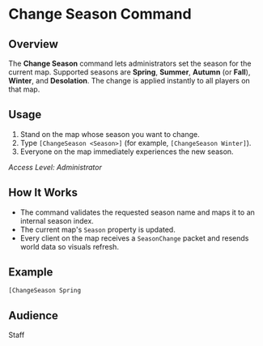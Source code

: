 # Change Season Command

## Overview
The **Change Season** command lets administrators set the season for the current map. Supported seasons are **Spring**, **Summer**, **Autumn** (or **Fall**), **Winter**, and **Desolation**. The change is applied instantly to all players on that map.

## Usage
1. Stand on the map whose season you want to change.
2. Type `[ChangeSeason <Season>]` (for example, `[ChangeSeason Winter]`).
3. Everyone on the map immediately experiences the new season.

*Access Level: Administrator*

## How It Works
- The command validates the requested season name and maps it to an internal season index.
- The current map's `Season` property is updated.
- Every client on the map receives a `SeasonChange` packet and resends world data so visuals refresh.

## Example
```
[ChangeSeason Spring
```

## Audience
Staff